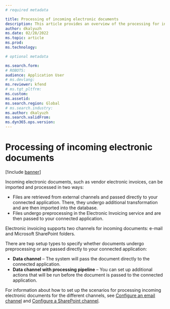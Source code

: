```yaml
---
# required metadata

title: Processing of incoming electronic documents
description: This article provides an overview of the processing for incoming electronic documents.
author: dkalyuzh
ms.date: 02/28/2022
ms.topic: article
ms.prod: 
ms.technology: 

# optional metadata

ms.search.form: 
# ROBOTS: 
audience: Application User
# ms.devlang: 
ms.reviewer: kfend
# ms.tgt_pltfrm: 
ms.custom: 
ms.assetid: 
ms.search.region: Global
# ms.search.industry: 
ms.author: dkalyuzh
ms.search.validFrom: 
ms.dyn365.ops.version: 
---
```


# Processing of incoming electronic documents

[!include [banner](../includes/banner.md)]

Incoming electronic documents, such as vendor electronic invoices, can be imported and processed in two ways:

- Files are retrieved from external channels and passed directly to your connected application. There, they undergo additional transformation and are then imported into the database.
- Files undergo preprocessing in the Electronic Invoicing service and are then passed to your connected application.

Electronic invoicing supports two channels for incoming documents: e-mail and Microsoft SharePoint folders.

There are twp setup types to specify whether documents undergo preprocessing or are passed directly to your connected application:

- **Data channel** – The system will pass the document directly to the connected application.
- **Data channel with processing pipeline** – You can set up additional actions that will be run before the document is passed to the connected application.

For information about how to set up the scenarios for processing incoming electronic documents for the different channels, see [Configure an email channel](e-invoicing-configure-email.md) and [Configure a SharePoint channel](e-invoicing-configure-sharepoint-channel.md).

